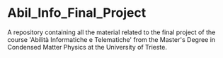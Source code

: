 # Abil_Info_Final_Project
A repository containing all the material related to the final project of the course 'Abilità Informatiche e Telematiche' from the Master's Degree in Condensed Matter Physics at the University of Trieste.
